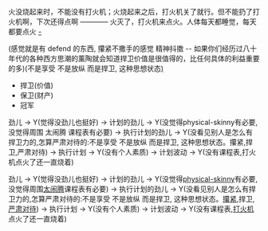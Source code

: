 
火没烧起来时，不能没有打火机；火烧起来之后，打火机关了就行。但不能扔了打火机啊，下次还得点啊 ———— 火灭了，打火机来点火。人体每天都睡觉，每天都要点火 [-](https://twitter.com/lanselau/status/872110110235144192#十点一刻但是我还没完全醒来)

(感觉就是有 defend 的东西, 攥紧不撒手的感觉 精神抖擞 -- 如果你们经历过八十年代的各种西方思潮的薰陶就会知道捍卫价值是很值得的，比任何具体的利益重要的多)(不是享受 不是放纵 而是捍卫, 这种思想状态[)](http://w/#是立着的,不是趴着的。开关蹦哒的m不是老唱片一直放的----是羡慕是自己愿意,不是被人催,更不是被人赶着走-被人干扰-----是否在捍卫的东西?我捍卫的东西是影响到我的,它怎么影响了我,捍卫一个东西的我和不捍卫一个东西的我,是很大区别的,怎么就区别很大,怎么就有出息)
- 捍卫(价值)
- 保卫(财产)
- 冠军

劲儿 -> Y(觉得没劲儿也挺好) -> 计划的劲儿 -> Y(没觉得physical-skinny有必要,没觉得周围 太闹腾 课程表有必要) -> 执行计划的劲儿 -> Y(没看见别人是怎么有捍卫力的,怎算严肃对待的:不是享受 不是放纵 而是捍卫, 这种思想状态。攥紧,捍卫,严肃对待) -> 执行计划 -> Y(没有个人素质) -> 计划波动 -> Y(没有课程表,打火机点火了还一直烧着)

劲儿 -> Y(觉得没劲儿也挺好) -> 计划的劲儿 -> Y(没觉得[physical-skinny](https://github.com/7900ms/000nottheater_deserted_systemsoftware/tree/master/physical-skinny)有必要,没觉得周围[太闹腾](https://github.com/7900ms/000nottheater_deserted_systemlibrary/blob/master/travelwriting/small/5.md)课程表有必要) -> 执行计划的劲儿 -> Y(没看见别人是怎么有捍卫力的,怎算严肃对待的:不是享受 不是放纵 而是捍卫, 这种思想状态。[攥紧](https://github.com/7900ms/000nottheater_deserted_systemlibrary/blob/master/supplementary/chain-意图-攥紧钱.md),捍卫,[严肃对待](https://github.com/7900ms/000nottheater_deserted_systemlibrary/blob/master/supplementary/term-心理-严肃对待.md)) -> 执行计划 -> Y(没有个人素质) -> 计划波动 -> Y(没有课程表,[打火机](https://github.com/7900ms/000nottheater_deserted_systemlibrary/blob/master/supplementary/term-心理-严肃对待.md)点火了还一直烧着)

